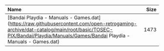 |Name|Size|
|:---|---:|
|[Bandai Playdia - Manuals - Games.dat](https://raw.githubusercontent.com/open-retrogaming-archive/dat-catalog/main/root/basic/TOSEC-PIX/Bandai/Playdia/Manuals/Games/Bandai Playdia - Manuals - Games.dat)|1473|
